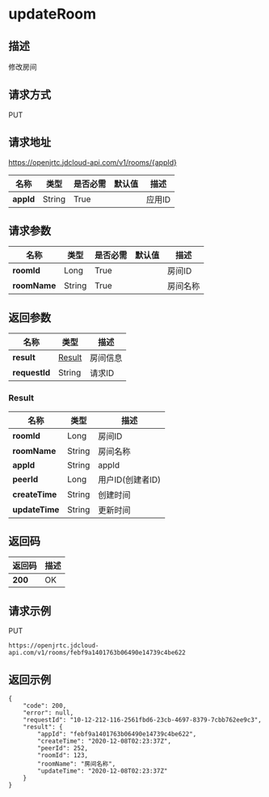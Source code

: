 # updateRoom


## 描述
修改房间


## 请求方式
PUT

## 请求地址
https://openjrtc.jdcloud-api.com/v1/rooms/{appId}

|名称|类型|是否必需|默认值|描述|
|---|---|---|---|---|
|**appId**|String|True| |应用ID|

## 请求参数
|名称|类型|是否必需|默认值|描述|
|---|---|---|---|---|
|**roomId**|Long|True| |房间ID|
|**roomName**|String|True| |房间名称|


## 返回参数
|名称|类型|描述|
|---|---|---|
|**result**|[Result](updateroom#result)|房间信息|
|**requestId**|String|请求ID|

### <div id="result">Result</div>
|名称|类型|描述|
|---|---|---|
|**roomId**|Long|房间ID|
|**roomName**|String|房间名称|
|**appId**|String|appId|
|**peerId**|Long|用户ID(创建者ID)|
|**createTime**|String|创建时间|
|**updateTime**|String|更新时间|

## 返回码
|返回码|描述|
|---|---|
|**200**|OK|

## 请求示例
PUT
```
https://openjrtc.jdcloud-api.com/v1/rooms/febf9a1401763b06490e14739c4be622

```

## 返回示例
```
{
    "code": 200, 
    "error": null, 
    "requestId": "10-12-212-116-2561fbd6-23cb-4697-8379-7cbb762ee9c3", 
    "result": {
        "appId": "febf9a1401763b06490e14739c4be622", 
        "createTime": "2020-12-08T02:23:37Z", 
        "peerId": 252, 
        "roomId": 123, 
        "roomName": "房间名称", 
        "updateTime": "2020-12-08T02:23:37Z"
    }
}
```
